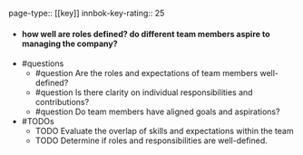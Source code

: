 page-type:: [[key]]
innbok-key-rating:: 25
- #### how well are roles defined? do different team members aspire to managing the company?
- #questions
  - #question Are the roles and expectations of team members well-defined?
  - #question Is there clarity on individual responsibilities and contributions?
  - #question Do team members have aligned goals and aspirations?
- #TODOs
  - TODO Evaluate the overlap of skills and expectations within the team
  - TODO  Determine if roles and responsibilities are well-defined.



